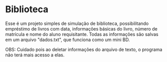 # Biblioteca

Esse é um projeto simples de simulação de biblioteca, possibilitando empréstimo de livros com data, informações básicas do livro, número de matrícula e nome do aluno requisitante. Todas as informações são salvas em um arquivo "dados.txt", que funciona como um mini BD.

OBS: Cuidado pois ao deletar informações do arquivo de texto, o programa não terá mais acesso a elas.

